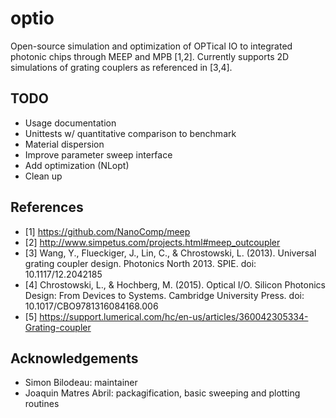 # optio


Open-source simulation and optimization of OPTical IO to integrated photonic chips through MEEP and MPB [1,2]. Currently supports 2D simulations of grating couplers as referenced in [3,4].

## TODO

* Usage documentation
* Unittests w/ quantitative comparison to benchmark
* Material dispersion
* Improve parameter sweep interface
* Add optimization (NLopt)
* Clean up

## References

- [1] https://github.com/NanoComp/meep
- [2] http://www.simpetus.com/projects.html#meep_outcoupler
- [3] Wang, Y., Flueckiger, J., Lin, C., & Chrostowski, L. (2013). Universal grating coupler design. Photonics North 2013. SPIE. doi: 10.1117/12.2042185
- [4] Chrostowski, L., & Hochberg, M. (2015). Optical I/O. Silicon Photonics Design: From Devices to Systems. Cambridge University Press. doi: 10.1017/CBO9781316084168.006
- [5] https://support.lumerical.com/hc/en-us/articles/360042305334-Grating-coupler

## Acknowledgements

* Simon Bilodeau: maintainer
* Joaquin Matres Abril: packagification, basic sweeping and plotting routines
